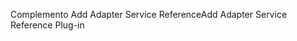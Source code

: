 <span data-ttu-id="b7d75-101">Complemento Add Adapter Service Reference</span><span class="sxs-lookup"><span data-stu-id="b7d75-101">Add Adapter Service Reference Plug-in</span></span>